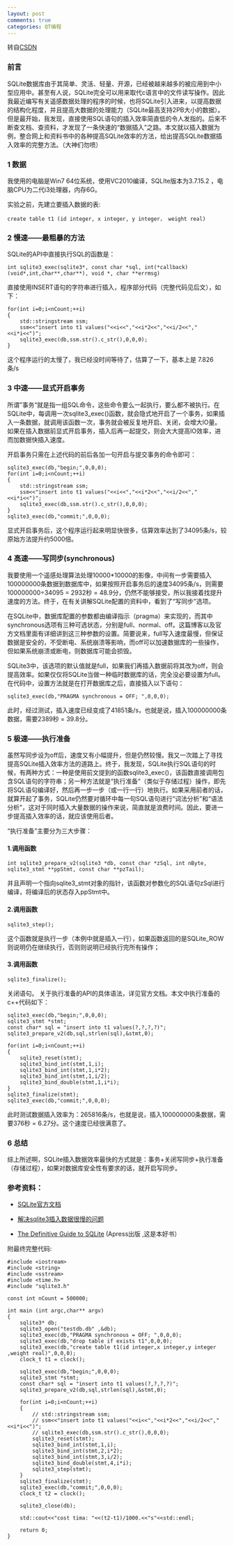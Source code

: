 ```yaml
---
layout: post
comments: true
categories: QT编程
---
```


转自[CSDN](http://blog.csdn.net/majiakun1/article/details/46607163)

### 前言
SQLite数据库由于其简单、灵活、轻量、开源，已经被越来越多的被应用到中小型应用中。甚至有人说，SQLite完全可以用来取代c语言中的文件读写操作。因此我最近编写有关遥感数据处理的程序的时候，也将SQLite引入进来，以提高数据的结构化程度，并且提高大数据的处理能力（SQLite最高支持2PB大小的数据）。但是最开始，我发现，直接使用SQL语句的插入效率简直低的令人发指的。后来不断查文档、查资料，才发现了一条快速的“数据插入”之路。本文就以插入数据为例，整合网上和资料书中的各种提高SQLite效率的方法，给出提高SQLite数据插入效率的完整方法。（大神们勿喷）


### 1 数据
我使用的电脑是Win7 64位系统，使用VC2010编译，SQLIte版本为3.7.15.2 ，电脑CPU为二代i3处理器，内存6G。

实验之前，先建立要插入数据的表:

    create table t1 (id integer, x integer, y integer， weight real)  

### 2 慢速——最粗暴的方法
SQLite的API中直接执行SQL的函数是：

    int sqlite3_exec(sqlite3*, const char *sql, int(*callback)(void*,int,char**,char**), void *, char **errmsg)  

直接使用INSERT语句的字符串进行插入，程序部分代码（完整代码见后文），如下：

    for(int i=0;i<nCount;++i)  
    {  
        std::stringstream ssm;  
        ssm<<"insert into t1 values("<<i<<","<<i*2<<","<<i/2<<","<<i*i<<")";  
        sqlite3_exec(db,ssm.str().c_str(),0,0,0);  
    }  

这个程序运行的太慢了，我已经没时间等待了，估算了一下，基本上是 7.826 条/s

### 3 中速——显式开启事务

所谓”事务“就是指一组SQL命令，这些命令要么一起执行，要么都不被执行。在SQLite中，每调用一次sqlite3_exec()函数，就会隐式地开启了一个事务，如果插入一条数据，就调用该函数一次，事务就会被反复地开启、关闭，会增大IO量。如果在插入数据前显式开启事务，插入后再一起提交，则会大大提高IO效率，进而加数据快插入速度。

开启事务只需在上述代码的前后各加一句开启与提交事务的命令即可：

    sqlite3_exec(db,"begin;",0,0,0);  
    for(int i=0;i<nCount;++i)  
    {  
        std::stringstream ssm;  
        ssm<<"insert into t1 values("<<i<<","<<i*2<<","<<i/2<<","<<i*i<<")";  
        sqlite3_exec(db,ssm.str().c_str(),0,0,0);  
    }  
    sqlite3_exec(db,"commit;",0,0,0);  

显式开启事务后，这个程序运行起来明显快很多，估算效率达到了34095条/s，较原始方法提升约5000倍。

### 4 高速——写同步(synchronous)

我要使用一个遥感处理算法处理10000*10000的影像，中间有一步需要插入100000000条数据到数据库中，如果按照开启事务后的速度34095条/s，则需要100000000÷34095 = 2932秒 = 48.9分，仍然不能够接受，所以我接着找提升速度的方法。终于，在有关讲解SQLite配置的资料中，看到了“写同步”选项。

在SQLite中，数据库配置的参数都由编译指示（pragma）来实现的，而其中synchronous选项有三种可选状态，分别是full、normal、off。这篇博客以及官方文档里面有详细讲到这三种参数的设置。简要说来，full写入速度最慢，但保证数据是安全的，不受断电、系统崩溃等影响，而off可以加速数据库的一些操作，但如果系统崩溃或断电，则数据库可能会损毁。

SQLite3中，该选项的默认值就是full，如果我们再插入数据前将其改为off，则会提高效率。如果仅仅将SQLite当做一种临时数据库的话，完全没必要设置为full。在代码中，设置方法就是在打开数据库之后，直接插入以下语句：

    sqlite3_exec(db,"PRAGMA synchronous = OFF; ",0,0,0);  

此时，经过测试，插入速度已经变成了41851条/s，也就是说，插入100000000条数据，需要2389秒 = 39.8分。

### 5 极速——执行准备

虽然写同步设为off后，速度又有小幅提升，但是仍然较慢。我又一次踏上了寻找提高SQLite插入效率方法的道路上。终于，我发现，SQLite执行SQL语句的时候，有两种方式：一种是使用前文提到的函数sqlite3_exec()，该函数直接调用包含SQL语句的字符串；另一种方法就是“执行准备”（类似于存储过程）操作，即先将SQL语句编译好，然后再一步一步（或一行一行）地执行。如果采用前者的话，就算开起了事务，SQLite仍然要对循环中每一句SQL语句进行“词法分析”和“语法分析”，这对于同时插入大量数据的操作来说，简直就是浪费时间。因此，要进一步提高插入效率的话，就应该使用后者。

“执行准备”主要分为三大步骤：

#### 1.调用函数

    int sqlite3_prepare_v2(sqlite3 *db, const char *zSql, int nByte, sqlite3_stmt **ppStmt, const char **pzTail);  

并且声明一个指向sqlite3_stmt对象的指针，该函数对参数化的SQL语句zSql进行编译，将编译后的状态存入ppStmt中。


#### 2.调用函数

    sqlite3_step();

这个函数就是执行一步（本例中就是插入一行），如果函数返回的是SQLite_ROW则说明仍在继续执行，否则则说明已经执行完所有操作；

#### 3.调用函数

    sqlite3_finalize();

关闭语句。
关于执行准备的API的具体语法，详见官方文档。本文中执行准备的c++代码如下：

    sqlite3_exec(db,"begin;",0,0,0);  
    sqlite3_stmt *stmt;  
    const char* sql = "insert into t1 values(?,?,?,?)";  
    sqlite3_prepare_v2(db,sql,strlen(sql),&stmt,0);  

    for(int i=0;i<nCount;++i)  
    {         
        sqlite3_reset(stmt);  
        sqlite3_bind_int(stmt,1,i);  
        sqlite3_bind_int(stmt,1,i*2);  
        sqlite3_bind_int(stmt,1,i/2);  
        sqlite3_bind_double(stmt,1,i*i);  
    }  
    sqlite3_finalize(stmt);  
    sqlite3_exec(db,"commit;",0,0,0);  

此时测试数据插入效率为：265816条/s，也就是说，插入100000000条数据，需要376秒 = 6.27分。这个速度已经很满意了。


### 6 总结



综上所述啊，SQLite插入数据效率最快的方式就是：事务+关闭写同步+执行准备（存储过程），如果对数据库安全性有要求的话，就开启写同步。


### 参考资料：

* [SQLite官方文档](http://www.sqlite.org/docs.html)

* [解决sqlite3插入数据很慢的问题](http://blog.csdn.net/victoryknight/article/details/7461703)

* [The Definitive Guide to SQLite](http://www.apress.com/9781430232254) (Apress出版 ,这是本好书）


附最终完整代码:

    #include <iostream>  
    #include <string>  
    #include <sstream>  
    #include <time.h>  
    #include "sqlite3.h"  

    const int nCount = 500000;  

    int main (int argc,char** argv)  
    {  
        sqlite3* db;  
        sqlite3_open("testdb.db" ,&db);  
        sqlite3_exec(db,"PRAGMA synchronous = OFF; ",0,0,0);  
        sqlite3_exec(db,"drop table if exists t1",0,0,0);  
        sqlite3_exec(db,"create table t1(id integer,x integer,y integer ,weight real)",0,0,0);  
        clock_t t1 = clock();  

        sqlite3_exec(db,"begin;",0,0,0);  
        sqlite3_stmt *stmt;  
        const char* sql = "insert into t1 values(?,?,?,?)";  
        sqlite3_prepare_v2(db,sql,strlen(sql),&stmt,0);  

        for(int i=0;i<nCount;++i)  
        {  
            // std::stringstream ssm;  
            // ssm<<"insert into t1 values("<<i<<","<<i*2<<","<<i/2<<","<<i*i<<")";  
            // sqlite3_exec(db,ssm.str().c_str(),0,0,0);  
            sqlite3_reset(stmt);  
            sqlite3_bind_int(stmt,1,i);  
            sqlite3_bind_int(stmt,2,i*2);  
            sqlite3_bind_int(stmt,3,i/2);  
            sqlite3_bind_double(stmt,4,i*i);  
            sqlite3_step(stmt);  
        }  
        sqlite3_finalize(stmt);  
        sqlite3_exec(db,"commit;",0,0,0);  
        clock_t t2 = clock();  

        sqlite3_close(db);  

        std::cout<<"cost tima: "<<(t2-t1)/1000.<<"s"<<std::endl;  

        return 0;  
    }  

